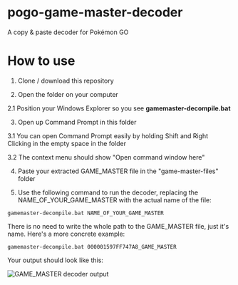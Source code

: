 # pogo-game-master-decoder
A copy &amp; paste decoder for Pokémon GO

# How to use

1. Clone / download this repository 

2. Open the folder on your computer

  2.1 Position your Windows Explorer so you see **gamemaster-decompile.bat**

3. Open up Command Prompt in this folder

  3.1 You can open Command Prompt easily by holding Shift and Right Clicking in the empty space in the folder

  3.2 The context menu should show "Open command window here"

4. Paste your extracted GAME_MASTER file in the "game-master-files" folder

5. Use the following command to run the decoder, replacing the NAME_OF_YOUR_GAME_MASTER with the actual name of the file:

``` batch
gamemaster-decompile.bat NAME_OF_YOUR_GAME_MASTER
```

There is no need to write the whole path to the GAME_MASTER file, just it's name. Here's a more concrete example:

``` batch
gamemaster-decompile.bat 000001597FF747A8_GAME_MASTER
```

Your output should look like this:

![GAME_MASTER decoder output](https://i.redditmedia.com/YgnzC7G3tZWol0RbGQsHPm5QXkeK9YwBQW68WLdA8LY.png?w=450&s=2e0add0ec3890addde7a5b683ed7da58)
